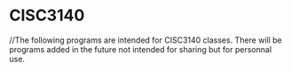 # CISC3140
//The following programs are intended for CISC3140 classes. There will be programs added in the future not intended for sharing but for personnal use.
